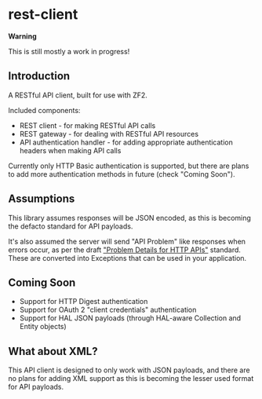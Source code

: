 rest-client
===============

**Warning**

This is still mostly a work in progress!

Introduction
------------

A RESTful API client, built for use with ZF2.

Included components:

* REST client - for making RESTful API calls
* REST gateway - for dealing with RESTful API resources
* API authentication handler - for adding appropriate authentication headers when making API calls

Currently only HTTP Basic authentication is supported, but there are plans to add more authentication methods in future (check "Coming Soon").

Assumptions
-----------

This library assumes responses will be JSON encoded, as this is becoming the defacto standard for API payloads.

It's also assumed the server will send "API Problem" like responses when errors occur, as per the draft ["Problem Details for HTTP APIs"](http://tools.ietf.org/html/draft-nottingham-http-problem-06) standard. These are converted into Exceptions that can be used in your application.

Coming Soon
-----------

* Support for HTTP Digest authentication
* Support for OAuth 2 "client credentials" authentication
* Support for HAL JSON payloads (through HAL-aware Collection and Entity objects)

What about XML?
---------------

This API client is designed to only work with JSON payloads, and there are no plans for adding XML support as this is becoming the lesser used format for API payloads.